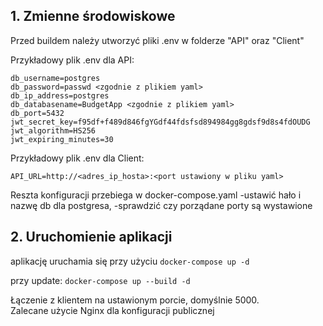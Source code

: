 ## 1. Zmienne środowiskowe
Przed buildem należy utworzyć pliki .env w folderze "API" oraz "Client"

Przykładowy plik .env dla API:
```
db_username=postgres
db_password=passwd <zgodnie z plikiem yaml>
db_ip_address=postgres
db_databasename=BudgetApp <zgodnie z plikiem yaml>
db_port=5432
jwt_secret_key=f95df+f489d846fgYGdf44fdsfsd894984gg8gdsf9d8s4fdOUDG
jwt_algorithm=HS256
jwt_expiring_minutes=30
```

Przykładowy plik .env dla Client:
```
API_URL=http://<adres_ip_hosta>:<port ustawiony w pliku yaml>
```

Reszta konfiguracji przebiega w docker-compose.yaml
-ustawić hało i nazwę db dla postgresa,
-sprawdzić czy porządane porty są wystawione

## 2. Uruchomienie aplikacji

aplikację uruchamia się przy użyciu
`docker-compose up -d`

przy update:
`docker-compose up --build -d`

Łączenie z klientem na ustawionym porcie, domyślnie 5000. <br>
Zalecane użycie Nginx dla konfiguracji publicznej
